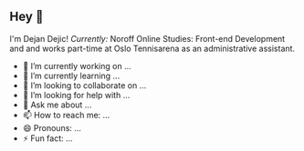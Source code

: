 <h2> Hey 👋 </h2>

I'm Dejan Dejic!
<i> Currently:</i> Noroff Online Studies: Front-end Development and and works part-time at Oslo Tennisarena as an administrative assistant.

- 🔭 I’m currently working on ...
- 🌱 I’m currently learning ...
- 👯 I’m looking to collaborate on ...
- 🤔 I’m looking for help with ...
- 💬 Ask me about ...
- 📫 How to reach me: ...
- 😄 Pronouns: ...
- ⚡ Fun fact: ...
